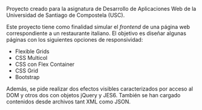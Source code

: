 Proyecto creado para la asignatura de Desarrollo de Aplicaciones Web de la Universidad de Santiago de Compostela (USC).

Este proyecto tiene como finalidad simular el *frontend* de una página web correspondiente a un restaurante italiano. El objetivo es diseñar algunas páginas con los siguientes opciones de responsividad:
+ Flexible Grids
+ CSS Multicol
+ CSS con Flex Container
+ CSS Grid
+ Bootstrap

Además, se pide realizar dos efectos visibles caracterizados por acceso al DOM y otros dos con objetos jQuery y JES6. También se han cargado contenidos desde archivos tant XML como JSON.
